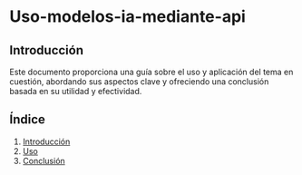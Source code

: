 # Uso-modelos-ia-mediante-api

## Introducción  
Este documento proporciona una guía sobre el uso y aplicación del tema en cuestión, abordando sus aspectos clave y ofreciendo una conclusión basada en su utilidad y efectividad.  

## Índice  
1. [Introducción](#introducción)  
2. [Uso](#uso)  
3. [Conclusión](#conclusión)  
